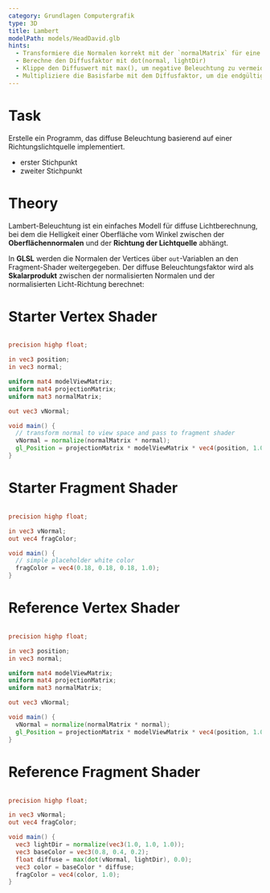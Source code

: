 ```yaml
---
category: Grundlagen Computergrafik
type: 3D
title: Lambert
modelPath: models/HeadDavid.glb
hints:
  - Transformiere die Normalen korrekt mit der `normalMatrix` für eine richtige Beleuchtung
  - Berechne den Diffusfaktor mit dot(normal, lightDir)
  - Klippe den Diffuswert mit max(), um negative Beleuchtung zu vermeiden
  - Multipliziere die Basisfarbe mit dem Diffusfaktor, um die endgültige Beleuchtung zu erhalten
---
```


# Task
Erstelle ein Programm, das diffuse Beleuchtung basierend auf einer Richtungslichtquelle implementiert.  

- erster Stichpunkt
- zweiter Stichpunkt

# Theory
Lambert-Beleuchtung ist ein einfaches Modell für diffuse Lichtberechnung, bei dem die Helligkeit einer Oberfläche vom Winkel zwischen der **Oberflächennormalen** und der **Richtung der Lichtquelle** abhängt.

In **GLSL** werden die Normalen der Vertices über `out`-Variablen an den Fragment-Shader weitergegeben. Der diffuse Beleuchtungsfaktor wird als **Skalarprodukt** zwischen der normalisierten Normalen und der normalisierten Licht-Richtung berechnet:

# Starter Vertex Shader
```glsl

precision highp float;

in vec3 position;
in vec3 normal;

uniform mat4 modelViewMatrix;
uniform mat4 projectionMatrix;
uniform mat3 normalMatrix;

out vec3 vNormal;

void main() {
  // transform normal to view space and pass to fragment shader
  vNormal = normalize(normalMatrix * normal);
  gl_Position = projectionMatrix * modelViewMatrix * vec4(position, 1.0);
}
```

# Starter Fragment Shader
```glsl

precision highp float;

in vec3 vNormal;
out vec4 fragColor;

void main() {
  // simple placeholder white color
  fragColor = vec4(0.18, 0.18, 0.18, 1.0);
}
```


# Reference Vertex Shader
```glsl

precision highp float;

in vec3 position;
in vec3 normal;

uniform mat4 modelViewMatrix;
uniform mat4 projectionMatrix;
uniform mat3 normalMatrix;

out vec3 vNormal;

void main() {
  vNormal = normalize(normalMatrix * normal);
  gl_Position = projectionMatrix * modelViewMatrix * vec4(position, 1.0);
}
```

# Reference Fragment Shader
```glsl

precision highp float;

in vec3 vNormal;
out vec4 fragColor;

void main() {
  vec3 lightDir = normalize(vec3(1.0, 1.0, 1.0));
  vec3 baseColor = vec3(0.8, 0.4, 0.2);
  float diffuse = max(dot(vNormal, lightDir), 0.0);
  vec3 color = baseColor * diffuse;
  fragColor = vec4(color, 1.0);
}
```